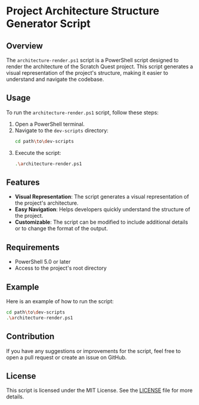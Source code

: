 # Project Architecture Structure Generator Script

## Overview

The `architecture-render.ps1` script is a PowerShell script designed to render the architecture of the Scratch Quest project. This script generates a visual representation of the project's structure, making it easier to understand and navigate the codebase.

## Usage

To run the `architecture-render.ps1` script, follow these steps:

1. Open a PowerShell terminal.
2. Navigate to the `dev-scripts` directory:
    ```sh
    cd path\to\dev-scripts
    ```
3. Execute the script:
    ```sh
    .\architecture-render.ps1
    ```

## Features

- **Visual Representation**: The script generates a visual representation of the project's architecture.
- **Easy Navigation**: Helps developers quickly understand the structure of the project.
- **Customizable**: The script can be modified to include additional details or to change the format of the output.

## Requirements

- PowerShell 5.0 or later
- Access to the project's root directory

## Example

Here is an example of how to run the script:

```sh
cd path\to\dev-scripts
.\architecture-render.ps1
```

## Contribution

If you have any suggestions or improvements for the script, feel free to open a pull request or create an issue on GitHub.

## License

This script is licensed under the MIT License. See the [LICENSE](../LICENSE) file for more details.
